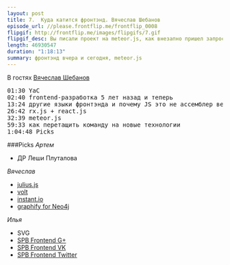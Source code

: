 ```yaml
---
layout: post
title: 7.  Куда катится фронтэнд. Вячеслав Шебанов
episode_url: //please.frontflip.me/frontflip_0008
flipgif: http://frontflip.me/images/flipgifs/7.gif
flipgif_desc: Вы писали проект на meteor.js, как внезапно пришел запрос на server side rendering 
length: 46930547
duration: "1:18:13"
summary: фронтэнд вчера и сегодня, meteor.js
---
```


В гостях [Вячеслав Шебанов](https://twitter.com/thought_sync)

<pre>
01:30 YaC
02:40 frontend-разработка 5 лет назад и теперь
13:24 другие языки фронтэнда и почему JS это не ассемблер веба
26:42 rx.js + react.js
32:39 meteor.js
59:33 как перетащить команду на новые технологии
1:04:48 Picks
</pre>

###Picks
*Артем*

 - ДР Леши Плуталова

*Вячеслав*

 - [julius.js](https://github.com/zzmp/juliusjs)
 - [volt](https://github.com/voltrb/volt)
 - [instant.io](http://instant.io/)
 - [graphify for Neo4j](https://github.com/kbastani/graphify)

*Илья*

 - SVG
 - [SPB Frontend G+](https://plus.google.com/communities/104754387486747286577)
 - [SPB Frontend VK](https://vk.com/spb_frontend)
 - [SPB Frontend Twitter](https://twitter.com/spb_frontend)

